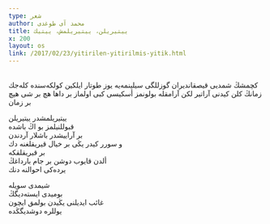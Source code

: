 ```yaml
---
type: شعر
author: محمد آی طوغدی
title: ييتيريلن، ييتيريلمش، ييتيك
x: 200
layout: os
link: /2017/02/23/yitirilen-yitirilmis-yitik.html
---
```

<br/>
كچمشڭ  
شمديی قيصقانديران گوزللگی  
سيلينمەيە يوز طوتار ايلكين  
كولكەسندە كلەجك زمانڭ  
كلن كيدنی آراتیر  
لكن آرامقلە بولونمز  
أسكیسی كبی اولماز بر داها هچ بر شی  
هيچ بر زمان  

ييتيريلمشدر ييتيريلن  
قبوللنيلمز بو اڭ باشدە  
بر آرايیشدر باشلار آردندن  
و سورر كيدر یڭی بر خیال قيريقلغنە دك  
بر قيريقلقكە  
ألدن قایوب دوشن بر جام بارداغڭ  
يردەكی احوالنە دنك  

شيمدی سويلە  
بومیدی ایستەديگڭ  
غائب ایدیلنی يڭيدن بولمق ايچون  
يوللرە دوشديگڭدە  
